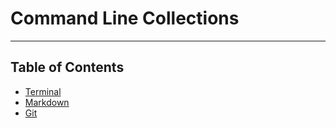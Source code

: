 # Command Line Collections
---
## Table of Contents
- [Terminal](#terminal)
- [Markdown](#markdown)
- [Git](#git)



